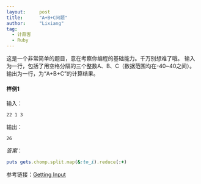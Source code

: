 ```yaml
---
layout:     post
title:      "A+B+C问题"
author:     "Lixiang"
tag:
  - 计蒜客
  - Ruby
---
```


这是一个非常简单的题目，意在考察你编程的基础能力。千万别想难了哦。
输入为一行，包括了用空格分隔的三个整数A、B、C（数据范围均在-40~40之间）。
输出为一行，为“A+B+C”的计算结果。

#### 样例1

输入：

`22 1 3`

输出：

`26`

*答案*：

```ruby
puts gets.chomp.split.map(&:to_i).reduce(:+)
```

参考链接：[Getting Input](http://rubylearning.com/satishtalim/getting_input.html)
